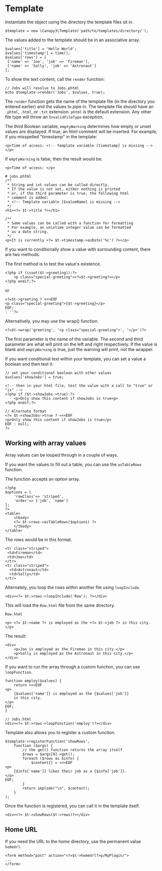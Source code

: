 # Template

Instantiate the object using the directory the template files sit in.

```
$template = new \Canopy3\Template('path/to/templates/directory/');
```

The values added to the template should be in an associative array.

```
$values['title'] = 'Hello World';
$values['timestamp'] = time();
$values['rows'] = [
 ['name' => 'Joe', 'job' => 'Fireman'],
 ['name' => 'Sally', 'job' => 'Astronaut']
];
```

To show the text content, call the ```render``` function:
```
// Jobs will resolve to Jobs.phtml
echo $template->render('Jobs', $values, true);
```

The ```render``` function gets the name of the template file (in the directory you entered earlier) and the values to pipe in. The template file should have an ``.phtml``, ``.html``, or ``.txt`` extension. ``phtml`` is the default extension. Any other file type will throw an ```InvalidFileType``` exception.

The third Boolean variable, ``emptyWarning`` determines how empty or unset values are displayed. If true, an html comment will be inserted. For example, if you misspelled "timestamp" in the template:
```
<p>Time of access: <!-- Template variable [tiemstamp] is missing --></p>

```
If ```emptyWarning``` is false, then the result would be:
```
<p>Time of access: </p>
```


```
# jobs.phtml
/**
 * String and int values can be called directly.
 * If the value is not set, either nothing is printed
 * or, if the third parameter is true, the following html
 * comment is added:
 * <!-- Template variable [$valueName] is missing -->
 */
<h1><?= $t->title ?></h1>

/**
 * Some values can be called with a function for formatting
 * For example, an unixtime integer value can be formatted
 * as a date string.
 */
<p>It is currently <?= $t->timestamp->asDate('%c') ?></p>
```

If you want to conditionally show a value with surrounding content, there are two methods.

The first method is to test the value's existence.

```
<?php if (isset($t->greeting)):?>
	<p class="special-greeting"><?=$t->greeting?></p>
<?php endif;?>
```
or
```
<?=$t->greeting ? <<<EOF
<p class="special-greeting">{$t->greeting}</p>
EOF;
: ''?>
```


Alternatively, you may use the wrap() function.

```
<?=$t->wrap('greeting', '<p class="special-greeting">', '</p>')?>
```

The first parameter is the name of the variable. The second and third parameter are what will print on the left and right respectively. If the value is blank and ``emptyWarning`` is true, just the warning will print, not the wrapper.

If you want conditional text within your template, you can set a value a boolean and then test it.

```
// set your conditional boolean with other values
$values['showJobs'] = true;

```

```
<!-- then in your html file, test the value with a call to "true" or "is" -->
<?php if ($t->showJobs->true):?>
	<p>Only show this content if showJobs is true<p>
<?php endif;?>

// Alternate format
<?= $t->showJobs->true ? <<<EOF
<p>Only show this content if showJobs is true</p>
EOF : null;
?>
```

## Working with array values

Array values can be looped through in a couple of ways.

If you want the values to fill out a table, you can use the `asTableRows` function.

The function accepts an option array.


```
<?php
$options = [
	'rowClass'=> 'striped',
	'order'=> ['job', 'name']
];
?>
<table>
	<tbody>
	<?= $t->rows->asTableRows($options) ?>
	</tbody>
</table>
```
The rows would be in this format.

```
<tr class="striped">
 <td>Fireman</td>
 <td>Joe</td>
</tr>
<tr class="striped">
  <td>Astronaut</td>
  <td>Sally</td>
</tr>
```

Alternately, you loop the rows within another file using `loopInclude`.

```
<div><?= $t->rows->loopInclude('Row'); ?></div>
```

This will load the `Row.html` file from the same directory.

`Row.html`

```
<p> <?= $t->name ?> is employed as the <?= $t->job ?> in this city.</p>
```

The result:

```
<div>
	<p>Joe is employed as the Fireman in this city.</p>
	<p>Sally is employed as the Astronaut in this city.</p>
</div>
```

If you want to run the array through a custom function, you can use `loopFunction`.

```
function employ($values) {
	return <<<EOF
<p>
	{$values['name']} is employed as the {$values['job']}
	in this city.
</p>
EOF;
}
```

```
// Jobs.html
<div><?= $t->rows->loopFunction('employ')?></div>
```

Template also allows you to register a custom function.

```
$template->registerFunction('showRows',
	function ($args) {
		// the get() function returns the array itself
		$rows = $args[0]->get();
		foreach ($rows as $info) {
			$content[] = <<<EOF
<p>
	{$info['name']} likes their job as a {$info['job']}.
</p>
EOF;
		}
		return implode("\n", $content);
	}
);
```

Once the function is registered, you can call it in the template itself.

```
<div><?= $t->showRows($t->rows)?></div>
```

## Home URL
If you need the URL to the home directory, use the permanent value ```homeUrl```.
```
<form method="post" action="<?=$t->homeUrl?>p/MyPlugin/">
...
</form>
```
